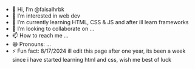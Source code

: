 - 👋 Hi, I’m @faisalhrbk
- 👀 I’m interested in web dev
- 🌱 I’m currently learning HTML, CSS & JS and after ill learn frameworks
- 💞️ I’m looking to collaborate on ...
- 📫 How to reach me ...
- 😄 Pronouns: ...
- ⚡ Fun fact: 8/17/2024 ill edit this page after one year, its been a week since i have started learning html and css, wish me best of luck

<!---
faisalhrbk/faisalhrbk is a ✨ special ✨ repository because its `README.md` (this file) appears on your GitHub profile.
You can click the Preview link to take a look at your changes.
--->
